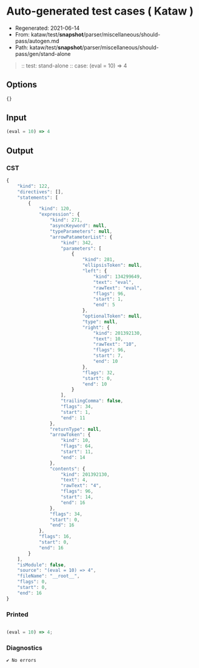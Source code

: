 # Auto-generated test cases ( Kataw )
- Regenerated: 2021-06-14
- From: kataw/test/__snapshot__/parser/miscellaneous/should-pass/autogen.md
- Path: kataw/test/__snapshot__/parser/miscellaneous/should-pass/gen/stand-alone
> :: test: stand-alone
> :: case: (eval = 10) => 4
## Options

`````js
{}
`````
## Input

`````js
(eval = 10) => 4
`````
## Output

### CST

```javascript
{
    "kind": 122,
    "directives": [],
    "statements": [
        {
            "kind": 120,
            "expression": {
                "kind": 271,
                "asyncKeyword": null,
                "typeParameters": null,
                "arrowPatameterList": {
                    "kind": 342,
                    "parameters": [
                        {
                            "kind": 281,
                            "ellipsisToken": null,
                            "left": {
                                "kind": 134299649,
                                "text": "eval",
                                "rawText": "eval",
                                "flags": 96,
                                "start": 1,
                                "end": 5
                            },
                            "optionalToken": null,
                            "type": null,
                            "right": {
                                "kind": 201392130,
                                "text": 10,
                                "rawText": "10",
                                "flags": 96,
                                "start": 7,
                                "end": 10
                            },
                            "flags": 32,
                            "start": 0,
                            "end": 10
                        }
                    ],
                    "trailingComma": false,
                    "flags": 34,
                    "start": 1,
                    "end": 11
                },
                "returnType": null,
                "arrowToken": {
                    "kind": 10,
                    "flags": 64,
                    "start": 11,
                    "end": 14
                },
                "contents": {
                    "kind": 201392130,
                    "text": 4,
                    "rawText": "4",
                    "flags": 96,
                    "start": 14,
                    "end": 16
                },
                "flags": 34,
                "start": 0,
                "end": 16
            },
            "flags": 16,
            "start": 0,
            "end": 16
        }
    ],
    "isModule": false,
    "source": "(eval = 10) => 4",
    "fileName": "__root__",
    "flags": 0,
    "start": 0,
    "end": 16
}
```

### Printed

```javascript

(eval = 10) => 4;

```

### Diagnostics

```javascript
✔ No errors
```

